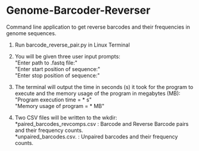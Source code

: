 # Genome-Barcoder-Reverser
Command line application to get reverse barcodes and their frequencies in genome sequences.

1. Run barcode_reverse_pair.py in Linux Terminal

2. You will be given three user input prompts:   
"Enter path to .fastq file:"  
"Enter start position of sequence:"  
"Enter stop position of sequence:"  

3. The terminal will output the time in seconds (s) it took for the program to execute and the memory usage of the program in megabytes (MB):  
"Program execution time = * s"  
"Memory usage of program = * MB"

4. Two CSV files will be written to the wkdir:  
*paired_barcodes_revcomps.csv : Barcode and Reverse Barcode pairs and their frequency counts.  
*unpaired_barcodes.csv. : Unpaired barcodes and their frequency counts.

